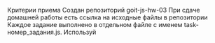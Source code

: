 Критерии приема
Создан репозиторий goit-js-hw-03
При сдаче домашней работы есть ссылка на исходные файлы в репозитории
Каждое задание выполнено в отдельном файле с именем task-номер_задания.js. Используй <script type="module"> чтобы закрыть код задания в отдельной области видимости и избежать конфликтов имен идентификаторов.
Имена переменных и функций понятные, описательные
Код отформатирован с помощью Prettier
Задание 1
Напиши скрипт, который, для объекта user, последовательно:

добавляет поле mood со значением 'happy'
заменяет значение hobby на 'skydiving'
заменяет значение premium на false
выводит содержимое объекта user в формате ключ:значение используя Object.keys() и for...of
const user = {
  name: 'Mango',
  age: 20,
  hobby: 'html',
  premium: true,
};
Задание 2
Напиши функцию countProps(obj), считающую кол-во свойств в объекте. Функция возвращает число - количество свойств.

const countProps = function(obj) {
  // твой код
};

/*
 * Вызовы функции для проверки работоспособности твоей реализации.
 */
console.log(countProps({})); // 0

console.log(countProps({ name: 'Mango', age: 2 })); // 2

console.log(countProps({ mail: 'poly@mail.com', isOnline: true, score: 500 })); // 3
Задание 3
Напиши функцию findBestEmployee(employees), которая принимает объект сотрудников и возвращает имя самого продуктивного (который выполнил больше всех задач). Сотрудники и кол-во выполненых задач содержатся как свойства объекта в формате "имя":"кол-во задач".

const findBestEmployee = function(employees) {
  // твой код
};

/*
 * Вызовы функции для проверки работоспособности твоей реализации.
 */
console.log(
  findBestEmployee({
    ann: 29,
    david: 35,
    helen: 1,
    lorence: 99,
  }),
); // lorence

console.log(
  findBestEmployee({
    poly: 12,
    mango: 17,
    ajax: 4,
  }),
); // mango

console.log(
  findBestEmployee({
    lux: 147,
    david: 21,
    kiwi: 19,
    chelsy: 38,
  }),
); // lux
Задание 4
Напиши функцию countTotalSalary(employees) принимающую объект зарплат. Функция считает общую сумму запрплаты работников и возращает ее. Каждое поле объекта, передаваемого в функцию, имеет вид "имя":"зарплата".

const countTotalSalary = function(employees) {
  // твой код
};

/*
 * Вызовы функции для проверки работоспособности твоей реализации.
 */
console.log(countTotalSalary({})); // 0

console.log(
  countTotalSalary({
    mango: 100,
    poly: 150,
    alfred: 80,
  }),
); // 330

console.log(
  countTotalSalary({
    kiwi: 200,
    lux: 50,
    chelsy: 150,
  }),
); // 400
Задание 5
Напиши функцию getAllPropValues(arr, prop), которая получает массив объектов и имя свойства. Возвращает массив значений определенного свойства prop из каждого объекта в массиве.

const products = [
  { name: 'Радар', price: 1300, quantity: 4 },
  { name: 'Сканер', price: 2700, quantity: 3 },
  { name: 'Дроид', price: 400, quantity: 7 },
  { name: 'Захват', price: 1200, quantity: 2 },
];

const getAllPropValues = function(arr, prop) {
  // твой код
};

/*
 * Вызовы функции для проверки работоспособности твоей реализации.
 */
console.log(getAllPropValues(products, 'name')); // ['Радар', 'Сканер', 'Дроид', 'Захват']

console.log(getAllPropValues(products, 'quantity')); // [4, 3, 7, 2]

console.log(getAllPropValues(products, 'category')); // []
Задание 6
Напиши функцию calculateTotalPrice(allProdcuts, productName), которая получает массив объектов и имя продукта (значение свойства name). Возвращает общую стоимость продукта (цена * количество).

Вызовы функции для проверки работоспособности твоей реализации.

const products = [
  { name: 'Радар', price: 1300, quantity: 4 },
  { name: 'Сканер', price: 2700, quantity: 3 },
  { name: 'Дроид', price: 400, quantity: 7 },
  { name: 'Захват', price: 1200, quantity: 2 },
];

const calculateTotalPrice = function(allProdcuts, productName) {
  // твой код
};

/*
 * Вызовы функции для проверки работоспособности твоей реализации.
 */
console.log(calculateTotalPrice(products, 'Радар')); // 5200

console.log(calculateTotalPrice(products, 'Дроид')); // 2800
